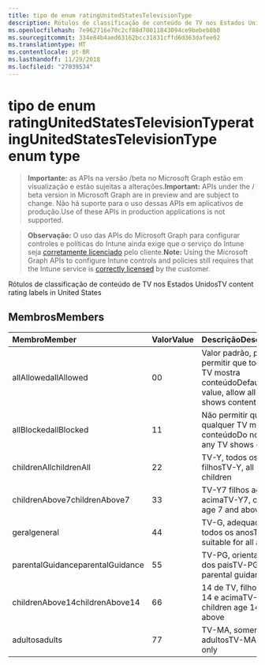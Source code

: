 ```yaml
---
title: tipo de enum ratingUnitedStatesTelevisionType
description: Rótulos de classificação de conteúdo de TV nos Estados Unidos
ms.openlocfilehash: 7e962716e70c2cf88d70011843094ce9bebeb8b0
ms.sourcegitcommit: 334e84b4aed63162bcc31831cffd6d363dafee02
ms.translationtype: MT
ms.contentlocale: pt-BR
ms.lasthandoff: 11/29/2018
ms.locfileid: "27039534"
---
```

# <a name="ratingunitedstatestelevisiontype-enum-type"></a><span data-ttu-id="09542-103">tipo de enum ratingUnitedStatesTelevisionType</span><span class="sxs-lookup"><span data-stu-id="09542-103">ratingUnitedStatesTelevisionType enum type</span></span>

> <span data-ttu-id="09542-104">**Importante:** as APIs na versão /beta no Microsoft Graph estão em visualização e estão sujeitas a alterações.</span><span class="sxs-lookup"><span data-stu-id="09542-104">**Important:** APIs under the / beta version in Microsoft Graph are in preview and are subject to change.</span></span> <span data-ttu-id="09542-105">Não há suporte para o uso dessas APIs em aplicativos de produção.</span><span class="sxs-lookup"><span data-stu-id="09542-105">Use of these APIs in production applications is not supported.</span></span>

> <span data-ttu-id="09542-106">**Observação:** O uso das APIs do Microsoft Graph para configurar controles e políticas do Intune ainda exige que o serviço do Intune seja [corretamente licenciado](https://go.microsoft.com/fwlink/?linkid=839381) pelo cliente.</span><span class="sxs-lookup"><span data-stu-id="09542-106">**Note:** Using the Microsoft Graph APIs to configure Intune controls and policies still requires that the Intune service is [correctly licensed](https://go.microsoft.com/fwlink/?linkid=839381) by the customer.</span></span>

<span data-ttu-id="09542-107">Rótulos de classificação de conteúdo de TV nos Estados Unidos</span><span class="sxs-lookup"><span data-stu-id="09542-107">TV content rating labels in United States</span></span>
## <a name="members"></a><span data-ttu-id="09542-108">Membros</span><span class="sxs-lookup"><span data-stu-id="09542-108">Members</span></span>
|<span data-ttu-id="09542-109">Membro</span><span class="sxs-lookup"><span data-stu-id="09542-109">Member</span></span>|<span data-ttu-id="09542-110">Valor</span><span class="sxs-lookup"><span data-stu-id="09542-110">Value</span></span>|<span data-ttu-id="09542-111">Descrição</span><span class="sxs-lookup"><span data-stu-id="09542-111">Description</span></span>|
|:---|:---|:---|
|<span data-ttu-id="09542-112">allAllowed</span><span class="sxs-lookup"><span data-stu-id="09542-112">allAllowed</span></span>|<span data-ttu-id="09542-113">0</span><span class="sxs-lookup"><span data-stu-id="09542-113">0</span></span>|<span data-ttu-id="09542-114">Valor padrão, para permitir que todos os TV mostra conteúdo</span><span class="sxs-lookup"><span data-stu-id="09542-114">Default value, allow all TV shows content</span></span>|
|<span data-ttu-id="09542-115">allBlocked</span><span class="sxs-lookup"><span data-stu-id="09542-115">allBlocked</span></span>|<span data-ttu-id="09542-116">1</span><span class="sxs-lookup"><span data-stu-id="09542-116">1</span></span>|<span data-ttu-id="09542-117">Não permitir que qualquer TV mostra conteúdo</span><span class="sxs-lookup"><span data-stu-id="09542-117">Do not allow any TV shows content</span></span>|
|<span data-ttu-id="09542-118">childrenAll</span><span class="sxs-lookup"><span data-stu-id="09542-118">childrenAll</span></span>|<span data-ttu-id="09542-119">2</span><span class="sxs-lookup"><span data-stu-id="09542-119">2</span></span>|<span data-ttu-id="09542-120">TV-Y, todos os filhos</span><span class="sxs-lookup"><span data-stu-id="09542-120">TV-Y, all children</span></span>|
|<span data-ttu-id="09542-121">childrenAbove7</span><span class="sxs-lookup"><span data-stu-id="09542-121">childrenAbove7</span></span>|<span data-ttu-id="09542-122">3</span><span class="sxs-lookup"><span data-stu-id="09542-122">3</span></span>|<span data-ttu-id="09542-123">TV-Y7 filhos age 7 e acima</span><span class="sxs-lookup"><span data-stu-id="09542-123">TV-Y7, children age 7 and above</span></span>|
|<span data-ttu-id="09542-124">geral</span><span class="sxs-lookup"><span data-stu-id="09542-124">general</span></span>|<span data-ttu-id="09542-125">4</span><span class="sxs-lookup"><span data-stu-id="09542-125">4</span></span>|<span data-ttu-id="09542-126">TV-G, adequado para todos os anos</span><span class="sxs-lookup"><span data-stu-id="09542-126">TV-G, suitable for all ages</span></span>|
|<span data-ttu-id="09542-127">parentalGuidance</span><span class="sxs-lookup"><span data-stu-id="09542-127">parentalGuidance</span></span>|<span data-ttu-id="09542-128">5</span><span class="sxs-lookup"><span data-stu-id="09542-128">5</span></span>|<span data-ttu-id="09542-129">TV-PG, orientação dos pais</span><span class="sxs-lookup"><span data-stu-id="09542-129">TV-PG, parental guidance</span></span>|
|<span data-ttu-id="09542-130">childrenAbove14</span><span class="sxs-lookup"><span data-stu-id="09542-130">childrenAbove14</span></span>|<span data-ttu-id="09542-131">6</span><span class="sxs-lookup"><span data-stu-id="09542-131">6</span></span>|<span data-ttu-id="09542-132">14 de TV, filhos age 14 e acima</span><span class="sxs-lookup"><span data-stu-id="09542-132">TV-14, children age 14 and above</span></span>|
|<span data-ttu-id="09542-133">adultos</span><span class="sxs-lookup"><span data-stu-id="09542-133">adults</span></span>|<span data-ttu-id="09542-134">7</span><span class="sxs-lookup"><span data-stu-id="09542-134">7</span></span>|<span data-ttu-id="09542-135">TV-MA, somente para adultos</span><span class="sxs-lookup"><span data-stu-id="09542-135">TV-MA, adults only</span></span>|





